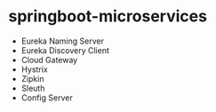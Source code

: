 # springboot-microservices

- Eureka Naming Server
- Eureka Discovery Client
- Cloud Gateway
- Hystrix
- Zipkin
- Sleuth
- Config Server
